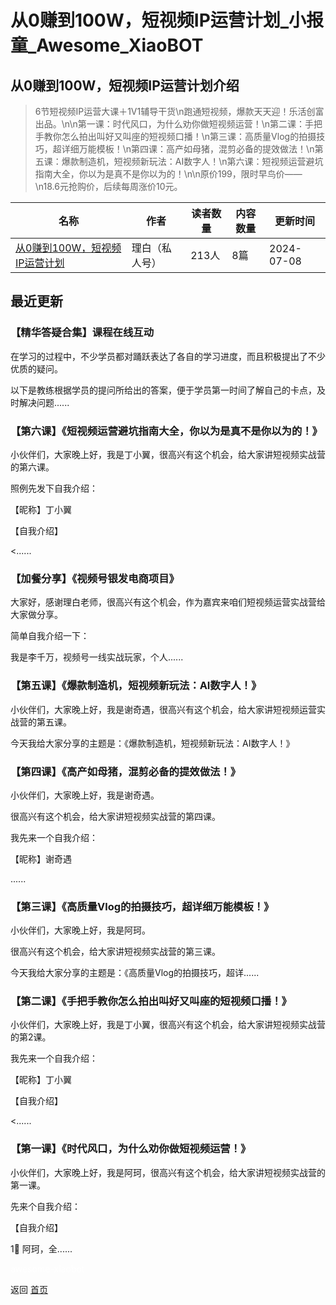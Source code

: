 # 从0赚到100W，短视频IP运营计划_小报童_Awesome_XiaoBOT

## 从0赚到100W，短视频IP运营计划介绍
> 6节短视频IP运营大课＋1V1辅导干货\n跑通短视频，爆款天天迎！乐活创富出品。\n\n第一课：时代风口，为什么劝你做短视频运营！\n第二课：手把手教你怎么拍出叫好又叫座的短视频口播！\n第三课：高质量Vlog的拍摄技巧，超详细万能模板！\n第四课：高产如母猪，混剪必备的提效做法！\n第五课：爆款制造机，短视频新玩法：AI数字人！\n第六课：短视频运营避坑指南大全，你以为是真不是你以为的！\n\n原价199，限时早鸟价——\n18.6元抢购价，后续每周涨价10元。  
  


|名称|作者|读者数量|内容数量|更新时间|
|---|---|---|---|---|
|[从0赚到100W，短视频IP运营计划](https://xiaobot.net/p/dspyyszy?refer=9c3f1c95-a052-465a-9902-f6d75080262a)|理白（私人号）|213人|8篇|2024-07-08|

## 最近更新
### 【精华答疑合集】课程在线互动

在学习的过程中，不少学员都对踊跃表达了各自的学习进度，而且积极提出了不少优质的疑问。

以下是教练根据学员的提问所给出的答案，便于学员第一时间了解自己的卡点，及时解决问题......

### 【第六课】《短视频运营避坑指南大全，你以为是真不是你以为的！》

小伙伴们，大家晚上好，我是丁小翼，很高兴有这个机会，给大家讲短视频实战营的第六课。

照例先发下自我介绍：

【昵称】丁小翼

【自我介绍】

<......

### 【加餐分享】《视频号银发电商项目》

大家好，感谢理白老师，很高兴有这个机会，作为嘉宾来咱们短视频运营实战营给大家做分享。

简单自我介绍一下：

我是李千万，视频号一线实战玩家，个人......

### 【第五课】《爆款制造机，短视频新玩法：AI数字人！》

小伙伴们，大家晚上好，我是谢奇遇，很高兴有这个机会，给大家讲短视频运营实战营的第五课。

今天我给大家分享的主题是：《爆款制造机，短视频新玩法：AI数字人！》

### 【第四课】《高产如母猪，混剪必备的提效做法！》

小伙伴们，大家晚上好，我是谢奇遇。

很高兴有这个机会，给大家讲短视频实战营的第四课。

我先来一个自我介绍：

【昵称】谢奇遇

......

### 【第三课】《高质量Vlog的拍摄技巧，超详细万能模板！》

小伙伴们，大家晚上好，我是阿珂。

很高兴有这个机会，给大家讲短视频实战营的第三课。

今天我给大家分享的主题是：《高质量Vlog的拍摄技巧，超详......

### 【第二课】《手把手教你怎么拍出叫好又叫座的短视频口播！》

小伙伴们，大家晚上好，我是丁小翼，很高兴有这个机会，给大家讲短视频实战营的第2课。

我先来一个自我介绍：

【昵称】丁小翼

【自我介绍】

<......

### 【第一课】《时代风口，为什么劝你做短视频运营！》

小伙伴们，大家晚上好，我是阿珂，很高兴有这个机会，给大家讲短视频实战营的第一课。

先来个自我介绍：

【自我介绍】

1⃣️ 阿珂，全......


<a href="https://github.com/Reno9527/awesome-xiaobot" style="color: white; text-decoration: none;">awesome-xiaobot</a>

返回 [首页](../README.md)
